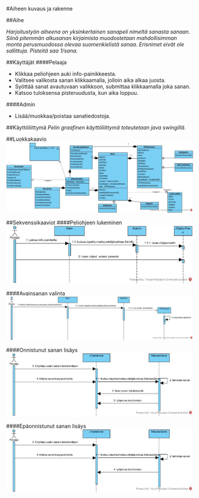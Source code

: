 #Aiheen kuvaus ja rakenne


##Aihe

*Harjoitustyön aiheena on yksinkertainen sanapeli nimeltä sanasta sanaan. Siinä pitemmän alkusanan kirjaimista muodostetaan mahdollisimman monta perusmuodossa olevaa suomenkielistä sanaa. Erisnimet eivät ole sallittuja. Pisteitä saa 1/sana.*

##Käyttäjät
####Pelaaja
- Klikkaa peliohjeen auki info-painikkeesta.
- Valitsee valikosta sanan klikkaamalla, jolloin aika alkaa juosta.
- Syöttää sanat avautuvaan valikkoon, submittaa klikkaamalla joka sanan.
- Katsoo tuloksensa pisteruudusta, kun aika loppuu.

####Admin
- Lisää/muokkaa/poistaa sanatiedostoja.

##Käyttöliittymä
*Pelin graafinen käyttöliittymä toteutetaan java swingillä.*

##Luokkakaavio
![Alt text](SanastaSanaanLuokkakaavio.jpg)

##Sekvenssikaaviot
####Peliohjeen lukeminen
![Alt text](SanastaSanaanPeliohjeenLukeminen.jpg)

####Avainsanan valinta
![Alt text](SanastaSanaanAvainsananValinta.jpg)

####Onnistunut sanan lisäys
![Alt text](SanastaSanaanOnnistunutSananlisays.jpg)

####Epäonnistunut sanan lisäys
![Alt text](SanastaSanaanEpaonnistunutSananlisays.jpg)


